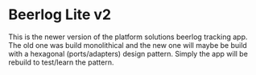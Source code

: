 # Beerlog Lite v2

This is the newer version of the platform solutions beerlog tracking app. The old one was build monolithical and the new one will maybe be build with a hexagonal (ports/adapters) design pattern. Simply the app will be rebuild to test/learn the pattern. 
